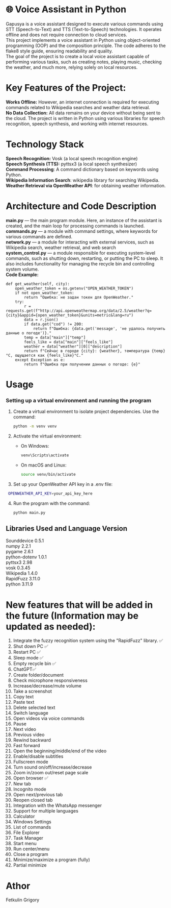 # 🌐 Voice Assistant in Python
Gapusya is a voice assistant designed to execute various commands using STT (Speech-to-Text) and TTS (Text-to-Speech) technologies. It operates offline and does not require connection to cloud services.<br />
This project implements a voice assistant in Python using object-oriented programming (OOP) and the composition principle. The code adheres to the flake8 style guide, ensuring readability and quality.<br />
The goal of the project is to create a local voice assistant capable of performing various tasks, such as creating notes, playing music, checking the weather, and much more, relying solely on local resources.<br />
# Key Features of the Project:
**Works Offline:** However, an internet connection is required for executing commands related to Wikipedia searches and weather data retrieval.<br />
**No Data Collection:** All data remains on your device without being sent to the cloud.
The project is written in Python using various libraries for speech recognition, speech synthesis, and working with internet resources.
# Technology Stack
**Speech Recognition:**  Vosk (a local speech recognition engine)<br />
**Speech Synthesis (TTS):** pyttsx3 (a local speech synthesizer)<br />
**Command Processing**: A command dictionary based on keywords using Python. <br />
**Wikipedia Information Search**: wikipedia library for searching Wikipedia. <br />
**Weather Retrieval via OpenWeather API**: for obtaining weather information.<br /> 

# Architecture and Code Description
**main.py** — the main program module. Here, an instance of the assistant is created, and the main loop for processing commands is launched.<br />
**commands.py** — a module with command settings, where keywords for various commands are defined.<br />
**network.py** — a module for interacting with external services, such as Wikipedia search, weather retrieval, and web search <br />
**system_control.py** —  a module responsible for executing system-level commands, such as shutting down, restarting, or putting the PC to sleep. It also includes functionality for managing the recycle bin and controlling system volume.<br />
**Code Example:**
```
def get_weather(self, city):
    open_weather_token = os.getenv("OPEN_WEATHER_TOKEN")
    if not open_weather_token:
        return "Ошибка: не задан токен для OpenWeather."
    try:
        r = requests.get(f"http://api.openweathermap.org/data/2.5/weather?q={city}&appid={open_weather_token}&units=metric&lang=ru")
        data = r.json()
        if data.get("cod") != 200:
            return f"Ошибка: {data.get('message', 'не удалось получить данные о погоде')}."
        temp = data["main"]["temp"]
        feels_like = data["main"]["feels_like"]
        weather = data["weather"][0]["description"]
        return f"Сейчас в городе {city}: {weather}, температура {temp}°C, ощущается как {feels_like}°C."
    except Exception as e:
        return f"Ошибка при получении данных о погоде: {e}"
```
# Usage
### Setting up a virtual environment and running the program

1. Create a virtual environment to isolate project dependencies.
   Use the command:
   ```bash
   python -m venv venv
   ```

2. Activate the virtual environment:
   - On Windows:
     ```bash
     venv\Scripts\activate
     ```
   - On macOS and Linux:
     ```bash
     source venv/bin/activate
     ```
3. Set up your OpenWeather API key in a .env file:
  ```bash
   OPENWEATHER_API_KEY=your_api_key_here
```


4. Run the program with the command:
   ```bash
   python main.py
   ```

## Libraries Used and Language Version
Sounddevice 0.5.1<br />
numpy 2.2.1  <br />
pygame 2.6.1 <br />
python-dotenv 1.0.1 <br />
pyttsx3 2.98  <br />
vosk 0.3.45  <br />
Wikipedia 1.4.0  <br />
RapidFuzz 3.11.0 <br />
python 3.11.9  <br />

# New features that will be added in the future (Information may be updated as needed):
1. Integrate the fuzzy recognition system using the "RapidFuzz" library.  ✅
2. Shut down PC  ✅
3. Restart PC ✅ 
4. Sleep mode  ✅
5. Empty recycle bin ✅
6. ChatGPT✅
7. Create folder/document
8. Check microphone responsiveness  
9. Increase/decrease/mute volume  
10. Take a screenshot
11. Copy text
12. Paste text
13. Delete selected text
14. Switch language
15. Open videos via voice commands
16. Pause
17. Next video
18. Previous video
19. Rewind backward
20. Fast forward
21. Open the beginning/middle/end of the video
22. Enable/disable subtitles
23. Fullscreen mode
24. Turn sound on/off/increase/decrease
25. Zoom in/zoom out/reset page scale
26. Open browser ✅
27. New tab
28. Incognito mode
29. Open next/previous tab
30. Reopen closed tab
31. Integration with the WhatsApp messenger  
32. Support for multiple languages
33. Calculator
34. Windows Settings
35. List of commands
36. File Explorer
37. Task Manager
38. Start menu
39. Run center/menu
40. Close a program
41. Minimize/maximize a program (fully)
42. Partial minimize

# Athor
Fetkulin Grigory <br />
